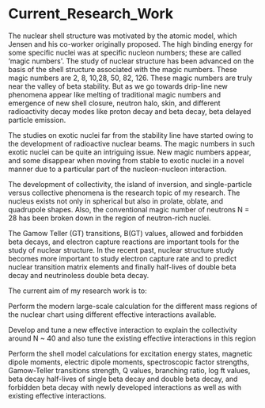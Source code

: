 # Current_Research_Work
The nuclear shell structure was motivated by the atomic model, which Jensen and his co-worker originally proposed. The high binding energy for some specific nuclei was at specific nucleon numbers; these are called ‘magic numbers'. The study of nuclear structure has been advanced on the basis of the shell structure associated with the magic numbers. These magic numbers are 2, 8, 10,28, 50, 82, 126. These magic numbers are truly near the valley of beta stability. But as we go towards drip-line new phenomena appear like melting of traditional magic numbers and emergence of new shell closure, neutron halo, skin, and different radioactivity decay modes like proton decay and beta decay, beta delayed particle emission.


The studies on exotic nuclei far from the stability line have started owing to the development of radioactive nuclear beams. The magic numbers in such exotic nuclei can be quite an intriguing issue. New magic numbers appear, and some disappear when moving from stable to exotic nuclei in a novel manner due to a particular part of the nucleon-nucleon interaction.


The development of collectivity, the island of inversion, and single-particle versus collective phenomena is the research topic of my research. The nucleus exists not only in spherical but also in prolate, oblate, and quadrupole shapes. Also, the conventional magic number of neutrons  N = 28 has been broken down in the region of neutron-rich nuclei.


The Gamow Teller (GT) transitions, B(GT) values, allowed and forbidden beta decays, and electron capture reactions are important tools for the study of nuclear structure. In the recent past, nuclear structure study becomes more important to study electron capture rate and to predict nuclear transition matrix elements and finally half-lives of double beta decay and neutrinoless double beta decay.

The current aim of my research work is to:

Perform the modern large-scale calculation for the different mass regions of the nuclear chart using different effective interactions available.

Develop and tune a new effective interaction to explain the collectivity around N ~ 40 and also tune the existing effective interactions in this region

Perform the shell model calculations for excitation energy states, magnetic dipole moments, electric dipole moments, spectroscopic factor strengths, Gamow-Teller transitions strength, Q values, branching ratio, log ft values, beta decay half-lives of single beta decay and double beta decay, and forbidden beta decay with newly developed interactions as well as with existing effective interactions.
